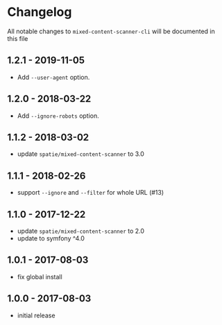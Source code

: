 # Changelog

All notable changes to `mixed-content-scanner-cli` will be documented in this file


## 1.2.1 - 2019-11-05

- Add `--user-agent` option.

## 1.2.0 - 2018-03-22

- Add `--ignore-robots` option.

## 1.1.2 - 2018-03-02

- update `spatie/mixed-content-scanner` to 3.0

## 1.1.1 - 2018-02-26

- support `--ignore` and `--filter` for whole URL (#13)

## 1.1.0 - 2017-12-22

- update `spatie/mixed-content-scanner` to 2.0
- update to symfony ^4.0

## 1.0.1 - 2017-08-03

- fix global install

## 1.0.0 - 2017-08-03

- initial release
